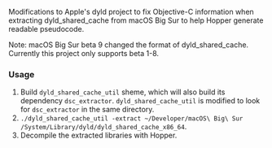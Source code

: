 Modifications to Apple's dyld project to fix Objective-C information when extracting dyld_shared_cache from macOS Big Sur to help Hopper generate readable pseudocode.

Note: macOS Big Sur beta 9 changed the format of dyld_shared_cache. Currently this project only supports beta 1-8.

### Usage

1. Build `dyld_shared_cache_util` sheme, which will also build its dependency `dsc_extractor`. `dyld_shared_cache_util` is modified to look for `dsc_extractor` in the same directory.
2. `./dyld_shared_cache_util -extract ~/Developer/macOS\ Big\ Sur /System/Library/dyld/dyld_shared_cache_x86_64`.
3. Decompile the extracted libraries with Hopper.
